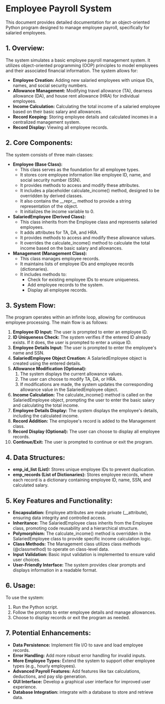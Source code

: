 # Employee Payroll System

This document provides detailed documentation for an object-oriented Python program designed to manage employee payroll, specifically for salaried employees.

## 1. Overview:

The system simulates a basic employee payroll management system. It utilizes object-oriented programming (OOP) principles to model employees and their associated financial information. The system allows for:

- **Employee Creation:** Adding new salaried employees with unique IDs, names, and social security numbers.
- **Allowance Management:** Modifying travel allowance (TA), dearness allowance (DA), and house rent allowance (HRA) for individual employees.
- **Income Calculation:** Calculating the total income of a salaried employee based on their basic salary and allowances.
- **Record Keeping:** Storing employee details and calculated incomes in a centralized management system.
- **Record Display:** Viewing all employee records.

## 2. Core Components:

The system consists of three main classes:

- **Employee (Base Class):** 
  - This class serves as the foundation for all employee types.
  - It stores core employee information like employee ID, name, and social security number (SSN).
  - It provides methods to access and modify these attributes.
  - It includes a placeholder calculate\_income() method, designed to be overridden by derived classes.
  - It also contains the \_\_repr\_\_ method to provide a string representation of the object.
  - It initializes the income variable to 0.
- **SalariedEmployee (Derived Class):** 
  - This class inherits from the Employee class and represents salaried employees.
  - It adds attributes for TA, DA, and HRA.
  - It provides methods to access and modify these allowance values.
  - It overrides the calculate\_income() method to calculate the total income based on the basic salary and allowances.
- **Management (Management Class):** 
  - This class manages employee records.
  - It maintains lists of employee IDs and employee records (dictionaries).
  - It includes methods to: 
    - Check for existing employee IDs to ensure uniqueness.
    - Add employee records to the system.
    - Display all employee records.

## 3. System Flow:

The program operates within an infinite loop, allowing for continuous employee processing. The main flow is as follows:

1. **Employee ID Input:** The user is prompted to enter an employee ID.
1. **ID Uniqueness Check:** The system verifies if the entered ID already exists. If it does, the user is prompted to enter a unique ID.
1. **Employee Details Input:** The user is prompted to enter the employee's name and SSN.
1. **SalariedEmployee Object Creation:** A SalariedEmployee object is created using the entered details.
1. **Allowance Modification (Optional):** 
   1. The system displays the current allowance values.
   1. The user can choose to modify TA, DA, or HRA.
   1. If modifications are made, the system updates the corresponding allowance value in the SalariedEmployee object.
1. **Income Calculation:** The calculate\_income() method is called on the SalariedEmployee object, prompting the user to enter the basic salary and calculating the total income.
1. **Employee Details Display:** The system displays the employee's details, including the calculated income.
1. **Record Addition:** The employee's record is added to the Management class.
1. **Record Display (Optional):** The user can choose to display all employee records.
1. **Continue/Exit:** The user is prompted to continue or exit the program.

## 4. Data Structures:

- **emp\_id\_list (List):** Stores unique employee IDs to prevent duplication.
- **emp\_records (List of Dictionaries):** Stores employee records, where each record is a dictionary containing employee ID, name, SSN, and calculated salary.

## 5. Key Features and Functionality:

- **Encapsulation:** Employee attributes are made private (\_\_attribute), ensuring data integrity and controlled access.
- **Inheritance:** The SalariedEmployee class inherits from the Employee class, promoting code reusability and a hierarchical structure.
- **Polymorphism:** The calculate\_income() method is overridden in the SalariedEmployee class to provide specific income calculation logic.
- **Class Methods:** The Management class utilizes class methods (@classmethod) to operate on class-level data.
- **Input Validation:** Basic input validation is implemented to ensure valid user choices.
- **User-Friendly Interface:** The system provides clear prompts and displays information in a readable format.

## 6. Usage:

To use the system:

1. Run the Python script.
1. Follow the prompts to enter employee details and manage allowances.
1. Choose to display records or exit the program as needed.

## 7. Potential Enhancements:

- **Data Persistence:** Implement file I/O to save and load employee records.
- **Error Handling:** Add more robust error handling for invalid inputs.
- **More Employee Types:** Extend the system to support other employee types (e.g., hourly employees).
- **Advanced Payroll Features:** Add features like tax calculations, deductions, and pay slip generation.
- **GUI Interface:** Develop a graphical user interface for improved user experience.
- **Database Integration:** integrate with a database to store and retrieve data.

